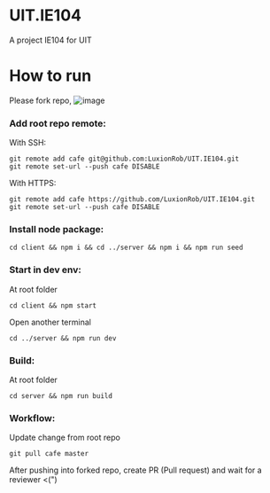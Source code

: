 # UIT.IE104
A project IE104 for UIT

# How to run

Please fork repo, ![image](https://user-images.githubusercontent.com/45875394/201038596-15cd7945-ce49-4a41-8d2e-74c4b64c0c32.png)

### Add root repo remote:

With SSH:
```
git remote add cafe git@github.com:LuxionRob/UIT.IE104.git
git remote set-url --push cafe DISABLE
```

With HTTPS:
```
git remote add cafe https://github.com/LuxionRob/UIT.IE104.git
git remote set-url --push cafe DISABLE
```

### Install node package:

```cd client && npm i && cd ../server && npm i && npm run seed```

### Start in dev env:

At root folder

```
cd client && npm start
```

Open another terminal

```
cd ../server && npm run dev
```

### Build:
At root folder
```
cd server && npm run build
```

### Workflow:

Update change from root repo
```
git pull cafe master
```

After pushing into forked repo, create PR (Pull request) and wait for a reviewer <(")
